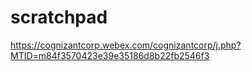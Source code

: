 # scratchpad

https://cognizantcorp.webex.com/cognizantcorp/j.php?MTID=m84f3570423e39e35186d8b22fb2546f3 

